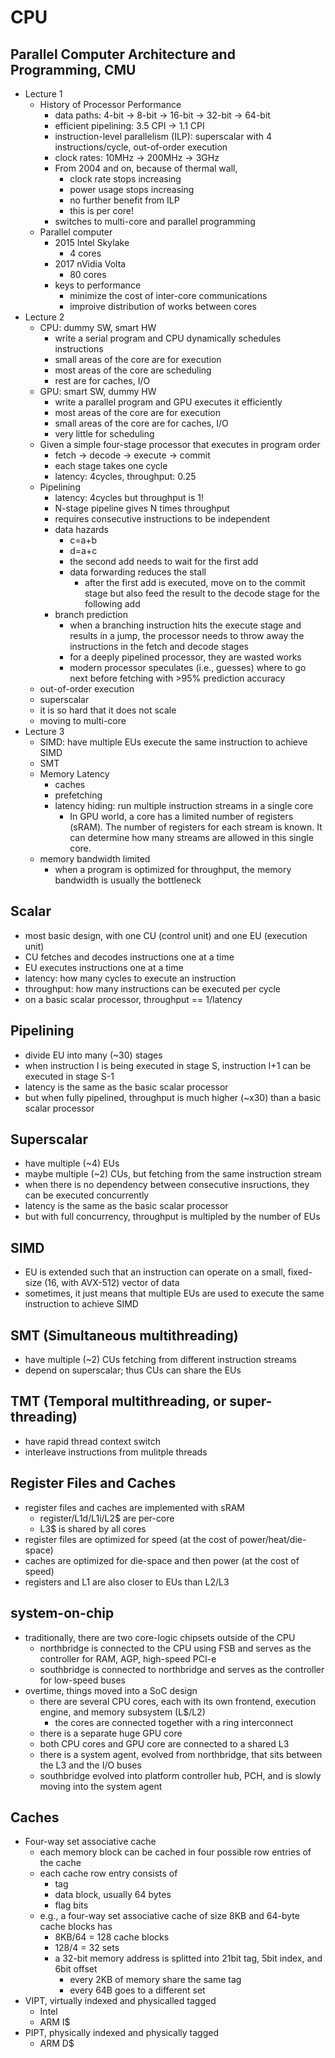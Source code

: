 CPU
===

## Parallel Computer Architecture and Programming, CMU

- Lecture 1
  - History of Processor Performance
    - data paths: 4-bit -> 8-bit -> 16-bit -> 32-bit -> 64-bit
    - efficient pipelining: 3.5 CPI -> 1.1 CPI
    - instruction-level parallelism (ILP): superscalar with 4
      instructions/cycle, out-of-order execution
    - clock rates: 10MHz -> 200MHz -> 3GHz
    - From 2004 and on, because of thermal wall,
      - clock rate stops increasing
      - power usage stops increasing
      - no further benefit from ILP
      - this is per core!
    - switches to multi-core and parallel programming
  - Parallel computer
    - 2015 Intel Skylake
      - 4 cores
    - 2017 nVidia Volta
      - 80 cores
    - keys to performance
      - minimize the cost of inter-core communications
      - improive distribution of works between cores
- Lecture 2
  - CPU: dummy SW, smart HW
    - write a serial program and CPU dynamically schedules instructions
    - small areas of the core are for execution
    - most areas of the core are scheduling
    - rest are for caches, I/O
  - GPU: smart SW, dummy HW
    - write a parallel program and GPU executes it efficiently
    - most areas of the core are for execution
    - small areas of the core are for caches, I/O
    - very little for scheduling
  - Given a simple four-stage processor that executes in program order
    - fetch -> decode -> execute -> commit
    - each stage takes one cycle
    - latency: 4cycles, throughput: 0.25
  - Pipelining
    - latency: 4cycles but throughput is 1!
    - N-stage pipeline gives N times throughput
    - requires consecutive instructions to be independent
    - data hazards
      - c=a+b
      - d=a+c
      - the second add needs to wait for the first add
      - data forwarding reduces the stall
        - after the first add is executed, move on to the commit stage but
          also feed the result to the decode stage for the following add
    - branch prediction
      - when a branching instruction hits the execute stage and results in a
      	jump, the processor needs to throw away the instructions in the fetch
      	and decode stages
      - for a deeply pipelined processor, they are wasted works
      - modern processor speculates (i.e., guesses) where to go next before
      	fetching with >95% prediction accuracy
  - out-of-order execution
  - superscalar
  - it is so hard that it does not scale
  - moving to multi-core
- Lecture 3
  - SIMD: have multiple EUs execute the same instruction to achieve SIMD
  - SMT
  - Memory Latency
    - caches
    - prefetching
    - latency hiding: run multiple instruction streams in a single core
      - In GPU world, a core has a limited number of registers (sRAM).  The
      	number of registers for each stream is known.  It can determine how
      	many streams are allowed in this single core.
  - memory bandwidth limited
    - when a program is optimized for throughput, the memory bandwidth is
      usually the bottleneck

## Scalar

- most basic design, with one CU (control unit) and one EU (execution unit)
- CU fetches and decodes instructions one at a time
- EU executes instructions one at a time
- latency: how many cycles to execute an instruction
- throughput: how many instructions can be executed per cycle
- on a basic scalar processor, throughput == 1/latency

## Pipelining

- divide EU into many (~30) stages
- when instruction I is being executed in stage S, instruction I+1 can be
  executed in stage S-1
- latency is the same as the basic scalar processor
- but when fully pipelined, throughput is much higher (~x30) than a basic
  scalar processor

## Superscalar

- have multiple (~4) EUs
- maybe multiple (~2) CUs, but fetching from the same instruction stream
- when there is no dependency between consecutive insructions, they can be
  executed concurrently
- latency is the same as the basic scalar processor
- but with full concurrency, throughput is multipled by the number of EUs

## SIMD

- EU is extended such that an instruction can operate on a small, fixed-size
  (16, with AVX-512) vector of data
- sometimes, it just means that multiple EUs are used to execute the same
  instruction to achieve SIMD

## SMT (Simultaneous multithreading)

- have multiple (~2) CUs fetching from different instruction streams
- depend on superscalar; thus CUs can share the EUs

## TMT (Temporal multithreading, or super-threading)

- have rapid thread context switch
- interleave instructions from mulitple threads

## Register Files and Caches

- register files and caches are implemented with sRAM
  - register/L1d/L1i/L2$ are per-core
  - L3$ is shared by all cores
- register files are optimized for speed (at the cost of power/heat/die-space)
- caches are optimized for die-space and then power (at the cost of speed)
- registers and L1 are also closer to EUs than L2/L3

## system-on-chip

- traditionally, there are two core-logic chipsets outside of the CPU
  - northbridge is connected to the CPU using FSB and serves as the controller
    for RAM, AGP, high-speed PCI-e
  - southbridge is connected to northbridge and serves as the controller for
    low-speed buses
- overtime, things moved into a SoC design
  - there are several CPU cores, each with its own frontend, execution engine,
    and memory subsystem (L$/L2)
    - the cores are connected together with a ring interconnect
  - there is a separate huge GPU core
  - both CPU cores and GPU core are connected to a shared L3
  - there is a system agent, evolved from northbridge, that sits between the
    L3 and the I/O buses
  - southbridge evolved into platform controller hub, PCH, and is slowly
    moving into the system agent

## Caches

- Four-way set associative cache
  - each memory block can be cached in four possible row entries of the cache
  - each cache row entry consists of
    - tag
    - data block, usually 64 bytes
    - flag bits
  - e.g., a four-way set associative cache of size 8KB and 64-byte cache
    blocks has
    - 8KB/64 = 128 cache blocks
    - 128/4 = 32 sets
    - a 32-bit memory address is splitted into 21bit tag, 5bit index, and 6bit
      offset
      - every 2KB of memory share the same tag
      - every 64B goes to a different set
- VIPT, virtually indexed and physicalled tagged
  - Intel
  - ARM I$
- PIPT, physically indexed and physically tagged
  - ARM D$
